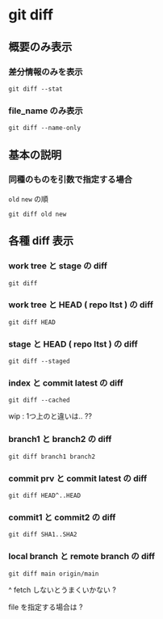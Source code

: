 
# git diff


## 概要のみ表示

### 差分情報のみを表示

```
git diff --stat
```


### file_name のみ表示

```
git diff --name-only
```



## 基本の説明

### 同種のものを引数で指定する場合

`old` `new` の順

```
git diff old new
```



## 各種 diff 表示

### work tree と stage の diff

```
git diff
```


### work tree と HEAD ( repo ltst ) の diff

```
git diff HEAD
```


### stage と HEAD ( repo ltst ) の diff

```
git diff --staged
```


### index と commit latest の diff

```
git diff --cached
```

wip : 1つ上のと違いは.. ??


### branch1 と branch2 の diff

```
git diff branch1 branch2
```


### commit prv と commit latest の diff

```
git diff HEAD^..HEAD
```


### commit1 と commit2 の diff

```
git diff SHA1..SHA2
```


### local branch と remote branch の diff

```
git diff main origin/main
```

^ fetch しないとうまくいかない ?

file を指定する場合は ?



